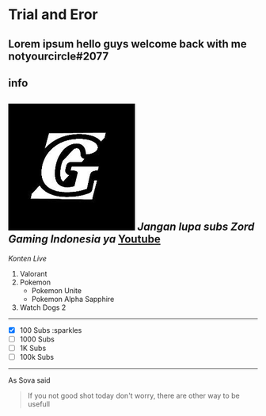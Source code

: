 # Trial and Eror

Lorem ipsum
hello guys welcome back with me
notyourcircle\#2077
---
## info
![Logo](/logo.png)
*Jangan lupa subs __Zord Gaming Indonesia__ ya*
[Youtube](https://www.youtube.com/channel/UCHnYSKLPqGVvYX-iDZe8X-g)
---
_Konten Live_
1. Valorant
2. Pokemon
	* Pokemon Unite
	* Pokemon Alpha Sapphire
3. Watch Dogs 2
---
-[x] 100 Subs :sparkles
-[ ] 1000 Subs
-[ ] 1K Subs
-[ ] 100k Subs
---
As Sova said
>If you not good shot today
>don't worry, there are other way to be usefull


